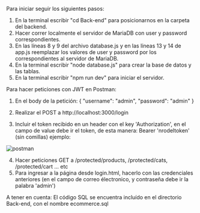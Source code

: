 Para iniciar seguir los siguientes pasos:

1) En la terminal escribir "cd Back-end" para posicionarnos en la carpeta del backend.
2) Hacer correr localmente el servidor de MariaDB con user y password correspondientes.
3) En las líneas 8 y 9 del archivo database.js y en las líneas 13 y 14 de app.js reemplazar los valores de user y password por los correspondientes al servidor de MariaDB.
4) En la terminal escribir "node database.js" para crear la base de datos y las tablas.
5) En la terminal escribir "npm run dev" para iniciar el servidor.



Para hacer peticiones con JWT en Postman:
1) En el body de la petición:
{
    "username": "admin",
    "password": "admin"
}

2) Realizar el POST a http://localhost:3000/login  
3) Incluir el token recibido en un header con el key 'Authorization', en el campo de value debe ir el token, de esta manera: Bearer 'nrodeltoken'  (sin comillas) ejemplo:

![postman](https://github.com/user-attachments/assets/3f7457a3-4868-4083-bbaf-b78b8829112b)



4) Hacer peticiones GET a /protected/products, /protected/cats, /protected/cart ... etc
5) Para ingresar a la página desde login.html, hacerlo con las credenciales anteriores (en el campo de correo électronico, y contraseña debe ir la palabra 'admin')

A tener en cuenta:
El código SQL se encuentra incluído en el directorio Back-end, con el nombre ecommerce.sql
